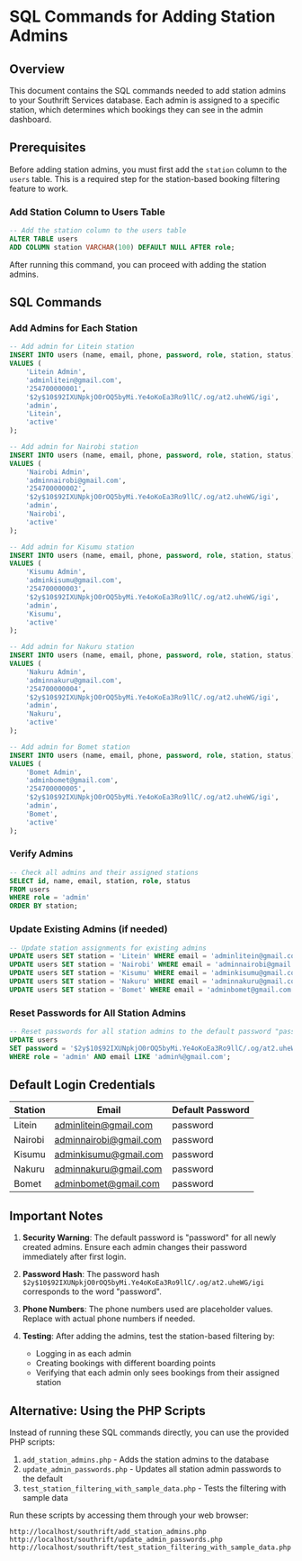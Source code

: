 # SQL Commands for Adding Station Admins

## Overview
This document contains the SQL commands needed to add station admins to your Southrift Services database. Each admin is assigned to a specific station, which determines which bookings they can see in the admin dashboard.

## Prerequisites
Before adding station admins, you must first add the `station` column to the `users` table. This is a required step for the station-based booking filtering feature to work.

### Add Station Column to Users Table

```sql
-- Add the station column to the users table
ALTER TABLE users 
ADD COLUMN station VARCHAR(100) DEFAULT NULL AFTER role;
```

After running this command, you can proceed with adding the station admins.

## SQL Commands

### Add Admins for Each Station

```sql
-- Add admin for Litein station
INSERT INTO users (name, email, phone, password, role, station, status) 
VALUES (
    'Litein Admin', 
    'adminlitein@gmail.com', 
    '254700000001', 
    '$2y$10$92IXUNpkjO0rOQ5byMi.Ye4oKoEa3Ro9llC/.og/at2.uheWG/igi', 
    'admin', 
    'Litein', 
    'active'
);

-- Add admin for Nairobi station
INSERT INTO users (name, email, phone, password, role, station, status) 
VALUES (
    'Nairobi Admin', 
    'adminnairobi@gmail.com', 
    '254700000002', 
    '$2y$10$92IXUNpkjO0rOQ5byMi.Ye4oKoEa3Ro9llC/.og/at2.uheWG/igi', 
    'admin', 
    'Nairobi', 
    'active'
);

-- Add admin for Kisumu station
INSERT INTO users (name, email, phone, password, role, station, status) 
VALUES (
    'Kisumu Admin', 
    'adminkisumu@gmail.com', 
    '254700000003', 
    '$2y$10$92IXUNpkjO0rOQ5byMi.Ye4oKoEa3Ro9llC/.og/at2.uheWG/igi', 
    'admin', 
    'Kisumu', 
    'active'
);

-- Add admin for Nakuru station
INSERT INTO users (name, email, phone, password, role, station, status) 
VALUES (
    'Nakuru Admin', 
    'adminnakuru@gmail.com', 
    '254700000004', 
    '$2y$10$92IXUNpkjO0rOQ5byMi.Ye4oKoEa3Ro9llC/.og/at2.uheWG/igi', 
    'admin', 
    'Nakuru', 
    'active'
);

-- Add admin for Bomet station
INSERT INTO users (name, email, phone, password, role, station, status) 
VALUES (
    'Bomet Admin', 
    'adminbomet@gmail.com', 
    '254700000005', 
    '$2y$10$92IXUNpkjO0rOQ5byMi.Ye4oKoEa3Ro9llC/.og/at2.uheWG/igi', 
    'admin', 
    'Bomet', 
    'active'
);
```

### Verify Admins

```sql
-- Check all admins and their assigned stations
SELECT id, name, email, station, role, status 
FROM users 
WHERE role = 'admin' 
ORDER BY station;
```

### Update Existing Admins (if needed)

```sql
-- Update station assignments for existing admins
UPDATE users SET station = 'Litein' WHERE email = 'adminlitein@gmail.com';
UPDATE users SET station = 'Nairobi' WHERE email = 'adminnairobi@gmail.com';
UPDATE users SET station = 'Kisumu' WHERE email = 'adminkisumu@gmail.com';
UPDATE users SET station = 'Nakuru' WHERE email = 'adminnakuru@gmail.com';
UPDATE users SET station = 'Bomet' WHERE email = 'adminbomet@gmail.com';
```

### Reset Passwords for All Station Admins

```sql
-- Reset passwords for all station admins to the default password "password"
UPDATE users 
SET password = '$2y$10$92IXUNpkjO0rOQ5byMi.Ye4oKoEa3Ro9llC/.og/at2.uheWG/igi' 
WHERE role = 'admin' AND email LIKE 'admin%@gmail.com';
```

## Default Login Credentials

| Station | Email | Default Password |
|---------|-------|------------------|
| Litein | adminlitein@gmail.com | password |
| Nairobi | adminnairobi@gmail.com | password |
| Kisumu | adminkisumu@gmail.com | password |
| Nakuru | adminnakuru@gmail.com | password |
| Bomet | adminbomet@gmail.com | password |

## Important Notes

1. **Security Warning**: The default password is "password" for all newly created admins. Ensure each admin changes their password immediately after first login.

2. **Password Hash**: The password hash `$2y$10$92IXUNpkjO0rOQ5byMi.Ye4oKoEa3Ro9llC/.og/at2.uheWG/igi` corresponds to the word "password".

3. **Phone Numbers**: The phone numbers used are placeholder values. Replace with actual phone numbers if needed.

4. **Testing**: After adding the admins, test the station-based filtering by:
   - Logging in as each admin
   - Creating bookings with different boarding points
   - Verifying that each admin only sees bookings from their assigned station

## Alternative: Using the PHP Scripts

Instead of running these SQL commands directly, you can use the provided PHP scripts:

1. `add_station_admins.php` - Adds the station admins to the database
2. `update_admin_passwords.php` - Updates all station admin passwords to the default
3. `test_station_filtering_with_sample_data.php` - Tests the filtering with sample data

Run these scripts by accessing them through your web browser:

```
http://localhost/southrift/add_station_admins.php
http://localhost/southrift/update_admin_passwords.php
http://localhost/southrift/test_station_filtering_with_sample_data.php
```